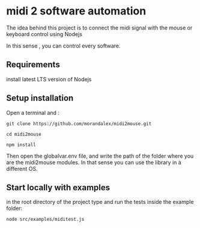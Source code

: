 # midi 2 software automation

The idea behind this project is to connect  the midi signal  with the mouse or keyboard control using Nodejs

In this sense , you can control every software.


## Requirements

install latest LTS version of Nodejs

## Setup installation

Open a terminal and :

    git clone https://github.com/morandalex/midi2mouse.git

    cd midi2mouse

    npm install

Then open the globalvar.env file, and write the path of the folder where you are the midi2mouse modules.
In that sense you can use the library in a different OS.

## Start locally with examples

in the root directory of the project type and run the tests inside the example folder:

    node src/examples/miditest.js
